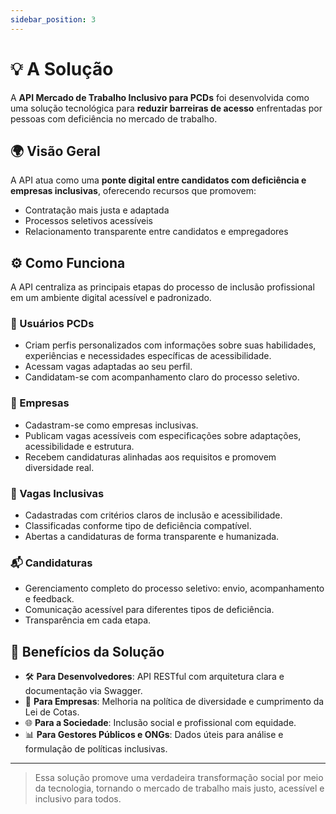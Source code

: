 ```yaml
---
sidebar_position: 3
---
```


# 💡 A Solução

A **API Mercado de Trabalho Inclusivo para PCDs** foi desenvolvida como uma solução tecnológica para **reduzir barreiras de acesso** enfrentadas por pessoas com deficiência no mercado de trabalho.

## 🌍 Visão Geral

A API atua como uma **ponte digital entre candidatos com deficiência e empresas inclusivas**, oferecendo recursos que promovem:

- Contratação mais justa e adaptada
- Processos seletivos acessíveis
- Relacionamento transparente entre candidatos e empregadores

## ⚙️ Como Funciona

A API centraliza as principais etapas do processo de inclusão profissional em um ambiente digital acessível e padronizado.

### 👤 Usuários PCDs

- Criam perfis personalizados com informações sobre suas habilidades, experiências e necessidades específicas de acessibilidade.
- Acessam vagas adaptadas ao seu perfil.
- Candidatam-se com acompanhamento claro do processo seletivo.

### 🏢 Empresas

- Cadastram-se como empresas inclusivas.
- Publicam vagas acessíveis com especificações sobre adaptações, acessibilidade e estrutura.
- Recebem candidaturas alinhadas aos requisitos e promovem diversidade real.

### 💼 Vagas Inclusivas

- Cadastradas com critérios claros de inclusão e acessibilidade.
- Classificadas conforme tipo de deficiência compatível.
- Abertas a candidaturas de forma transparente e humanizada.

### 📬 Candidaturas

- Gerenciamento completo do processo seletivo: envio, acompanhamento e feedback.
- Comunicação acessível para diferentes tipos de deficiência.
- Transparência em cada etapa.

## 🧩 Benefícios da Solução

- 🛠️ **Para Desenvolvedores**: API RESTful com arquitetura clara e documentação via Swagger.
- 💼 **Para Empresas**: Melhoria na política de diversidade e cumprimento da Lei de Cotas.
- 🌐 **Para a Sociedade**: Inclusão social e profissional com equidade.
- 📊 **Para Gestores Públicos e ONGs**: Dados úteis para análise e formulação de políticas inclusivas.




---

> Essa solução promove uma verdadeira transformação social por meio da tecnologia, tornando o mercado de trabalho mais justo, acessível e inclusivo para todos.

